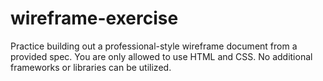 # wireframe-exercise
Practice building out a professional-style wireframe document from a provided spec. You are only allowed to use HTML and CSS. No additional frameworks or libraries can be utilized.
